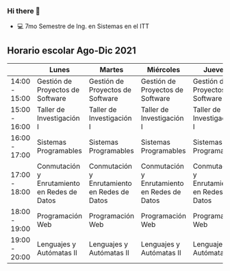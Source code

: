 ### Hi there 👋


- :computer: 7mo Semestre de Ing. en Sistemas en el ITT 


## Horario escolar Ago-Dic 2021
|                  | Lunes                                          | Martes                                         | Miércoles                                      | Jueves                                         | Viernes                                        |
|------------------|------------------------------------------------|------------------------------------------------|------------------------------------------------|------------------------------------------------|------------------------------------------------|
| 14:00    - 15:00 |        Gestión de  Proyectos de Software       |        Gestión de  Proyectos de Software       |        Gestión de  Proyectos de Software       |        Gestión de  Proyectos de Software       |        Gestión de  Proyectos de Software       |
| 15:00    - 16:00 |           Taller de  Investigación I           |           Taller de  Investigación I           |           Taller de  Investigación I           |           Taller de  Investigación I           |        Gestión de  Proyectos de Software       |
| 16:00   - 17:00  |              Sistemas Programables             |              Sistemas Programables             |              Sistemas Programables             |              Sistemas Programables             |                                                |
| 17:00    - 18:00 | Conmutación y  Enrutamiento  en Redes de Datos | Conmutación y  Enrutamiento  en Redes de Datos | Conmutación y  Enrutamiento  en Redes de Datos | Conmutación y  Enrutamiento  en Redes de Datos | Conmutación y  Enrutamiento  en Redes de Datos |
| 18:00    - 19:00 |                Programación Web                |                Programación Web                |                Programación Web                |                Programación Web                |                Programación Web                |
| 19:00    - 20:00 |            Lenguajes y Autómatas II            |            Lenguajes y Autómatas II            |            Lenguajes y Autómatas II            |            Lenguajes y Autómatas II            |            Lenguajes y Autómatas II            |
